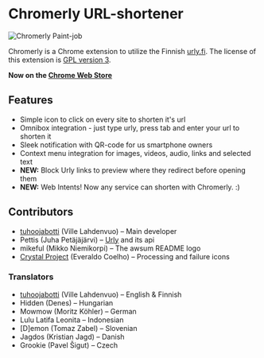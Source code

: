 Chromerly URL-shortener
=======================
![Chromerly Paint-job](http://github.com/tuhoojabotti/Chromerly-URL-shortener/raw/master/graphics/chromerly.png "Hueg thanks to mikeful!1")

Chromerly is a Chrome extension to utilize the Finnish [urly.fi](http://urly.fi/). The license of this extension is [GPL version 3](http://github.com/tuhoojabotti/Chromerly-URL-shortener/blob/master/COPYING).

**Now on the [Chrome Web Store](https://chrome.google.com/webstore/detail/ebfkcfgnlbfdnjfpoegigihcijkmnpee "Get it now!")**

Features
--------
* Simple icon to click on every site to shorten it's url
* Omnibox integration - just type urly, press tab and enter your url to shorten it
* Sleek notification with QR-code for us smartphone owners
* Context menu integration for images, videos, audio, links and selected text
* **NEW:** Block Urly links to preview where they redirect before opening them
* **NEW:** Web Intents! Now any service can shorten with Chromerly. :)

Contributors
------------
* [tuhoojabotti](http://tuhoojabotti.com) (Ville Lahdenvuo) – Main developer
* Pettis (Juha Petäjäjärvi) – [Urly](http://urly.fi/ "In Finnish") and its api
* mikeful (Mikko Niemikorpi) – The awsum README logo
* [Crystal Project](http://www.everaldo.com/crystal/) (Everaldo Coelho) – Processing and failure icons

### Translators
* [tuhoojabotti](http://tuhoojabotti.com) (Ville Lahdenvuo) – English & Finnish
* Hidden (Denes) – Hungarian
* Mowmow (Moritz Köhler) – German
* Lulu Latifa Leonita – Indonesian
* [D]emon (Tomaz Zabel) – Slovenian
* Jagdos (Kristian Jagd) – Danish
* Grookie (Pavel Šigut) – Czech